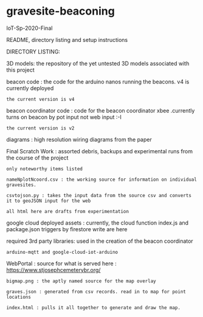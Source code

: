 # gravesite-beaconing
IoT-Sp-2020-Final

README, directory listing and setup instructions


DIRECTORY LISTING:

3D models: the repository of the yet untested 3D models associated with this project 

beacon code : the code for the arduino nanos running the beacons. v4 is currently deployed 

	the current version is v4

beacon coordinator code : code for the beacon coordinator xbee .currently turns on beacon by pot input not web input :-I

	the current version is v2

diagrams : high resolution wiring diagrams from the paper 

Final Scratch Work : assorted debris, backups and experimental runs from the course of the project

	only noteworthy items listed 

	nameNplotNcoord.csv : the working source for information on individual gravesites. 

	csvtojson.py : takes the input data from the source csv and converts it to geoJSON input for the web

	all html here are drafts from experimentation 

google cloud deployed assets : currently, the cloud function index.js and package.json triggers by firestore write are here 

required 3rd party libraries: used in the creation of the beacon coordinator

	arduino-mqtt and google-cloud-iot-arduino 

WebPortal : source for what is served here : https://www.stjosephcemeterybr.org/ 

	bigmap.png : the aptly named source for the map overlay

	graves.json : generated from csv records. read in to map for point locations

	index.html : pulls it all together to generate and draw the map.






